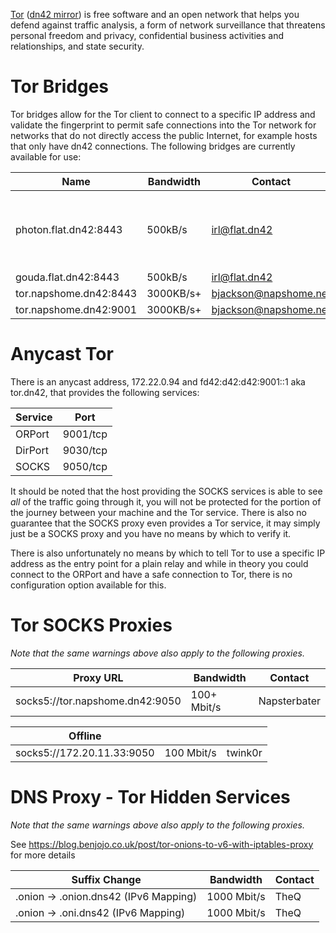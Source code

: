 [Tor](https://torproject.org/) ([dn42 mirror](http://tor.e-utp.dn42/)) is free software and an open network that helps you defend against traffic analysis, a form of network surveillance that threatens personal freedom and privacy, confidential business activities and relationships, and state security.

# Tor Bridges

Tor bridges allow for the Tor client to connect to a specific IP address and validate the fingerprint to permit safe connections into the Tor network for networks that do not directly access the public Internet, for example hosts that only have dn42 connections. The following bridges are currently available for use:

| Name                  | Bandwidth | Contact          | Protocol | Fingerprint                              | Info                               |
|-----------------------|-----------|------------------|----------|------------------------------------------|------------------------------------|
| photon.flat.dn42:8443 | 500kB/s   | irl@flat.dn42    | obfs4    | 83B02FB88253A7FD313B7912B12B05AF2A42D3B9 | Limited to 100GB transfer per week |
| gouda.flat.dn42:8443  | 500kB/s   | irl@flat.dn42    | obfs4    | DF8CA08A9BED62B319D1E52610510959374444A2 |                                    |
| tor.napshome.dn42:8443  | 3000KB/s+   | bjackson@napshome.net    | obfs4    | 71C924A772F69451FE97FE5A9025DEDDEF3DB664 |                                    |
| tor.napshome.dn42:9001  | 3000KB/s+   | bjackson@napshome.net    | plain    | 71C924A772F69451FE97FE5A9025DEDDEF3DB664 |                                    |

# Anycast Tor

There is an anycast address, 172.22.0.94 and fd42:d42:d42:9001::1 aka tor.dn42, that provides the following services:

| Service | Port     |
|---------|----------|
| ORPort  | 9001/tcp |
| DirPort | 9030/tcp |
| SOCKS   | 9050/tcp |

It should be noted that the host providing the SOCKS services is able to see *all* of the traffic going through it, you will not be protected for the portion of the journey between your machine and the Tor service. There is also no guarantee that the SOCKS proxy even provides a Tor service, it may simply just be a SOCKS proxy and you have no means by which to verify it.

There is also unfortunately no means by which to tell Tor to use a specific IP address as the entry point for a plain relay and while in theory you could connect to the ORPort and have a safe connection to Tor, there is no configuration option available for this.

# Tor SOCKS Proxies

_Note that the same warnings above also apply to the following proxies._

| Proxy URL                             | Bandwidth   | Contact     |
|---------------------------------------|-------------|-------------|
| socks5://tor.napshome.dn42:9050       | 100+ Mbit/s | Napsterbater|

| Offline                               |             |             |
|---------------------------------------|-------------|-------------|
| socks5://172.20.11.33:9050            | 100 Mbit/s  | twink0r     |


# DNS Proxy - Tor Hidden Services

_Note that the same warnings above also apply to the following proxies._

See <https://blog.benjojo.co.uk/post/tor-onions-to-v6-with-iptables-proxy> for more details

| Suffix Change                         | Bandwidth   | Contact     |
|---------------------------------------|-------------|-------------|
| .onion -> .onion.dns42 (IPv6 Mapping)   | 1000 Mbit/s | TheQ        |
| .onion -> .oni.dns42 (IPv6 Mapping)   | 1000 Mbit/s | TheQ        |



